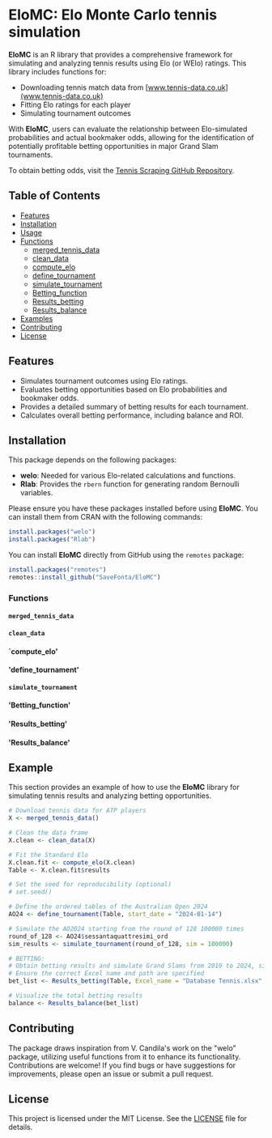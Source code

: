 # EloMC: Elo Monte Carlo tennis simulation 

**EloMC** is an R library that provides a comprehensive framework for simulating and analyzing tennis results using Elo (or WElo) ratings. This library includes functions for:

- Downloading tennis match data from [www.tennis-data.co.uk](www.tennis-data.co.uk)
- Fitting Elo ratings for each player
- Simulating tournament outcomes

With **EloMC**, users can evaluate the relationship between Elo-simulated probabilities and actual bookmaker odds, allowing for the identification of potentially profitable betting opportunities in major Grand Slam tournaments.

To obtain betting odds, visit the [Tennis Scraping GitHub Repository](https://github.com/SaveFonta/Tennis_odds_scraping).


## Table of Contents

- [Features](#features)
- [Installation](#installation)
- [Usage](#usage)
- [Functions](#functions)
  - [merged_tennis_data](#merged_tennis_data)
  - [clean_data](#clean_data)
  - [compute_elo](#compute_elo)
  - [define_tournament](#define_tournament)
  - [simulate_tournament](#simulate_tournament)
  - [Betting_function](#betting_function)
  - [Results_betting](#results_betting)
  - [Results_balance](#results_balance)
- [Examples](#example)
- [Contributing](#contributing)
- [License](#license)

## Features

- Simulates tournament outcomes using Elo ratings.
- Evaluates betting opportunities based on Elo probabilities and bookmaker odds.
- Provides a detailed summary of betting results for each tournament.
- Calculates overall betting performance, including balance and ROI.

## Installation

This package depends on the following packages:

- **welo**: Needed for various Elo-related calculations and functions.
- **Rlab**: Provides the `rbern` function for generating random Bernoulli variables.

Please ensure you have these packages installed before using **EloMC**. You can install them from CRAN with the following commands:

```r
install.packages("welo")
install.packages("Rlab")
```

You can install **EloMC** directly from GitHub using the `remotes` package:

```r
install.packages("remotes")
remotes::install_github("SaveFonta/EloMC")
```

### Functions

#### `merged_tennis_data`
#### `clean_data`
#### `compute_elo'
#### 'define_tournament'
#### `simulate_tournament`
#### 'Betting_function'
#### 'Results_betting'
#### 'Results_balance'

## Example
This section provides an example of how to use the **EloMC** library for simulating tennis results and analyzing betting opportunities.

```R
# Download tennis data for ATP players 
X <- merged_tennis_data()

# Clean the data frame
X.clean <- clean_data(X)

# Fit the Standard Elo
X.clean.fit <- compute_elo(X.clean)
Table <- X.clean.fit$results

# Set the seed for reproducibility (optional)
# set.seed()

# Define the ordered tables of the Australian Open 2024
AO24 <- define_tournament(Table, start_date = "2024-01-14")

# Simulate the AO2024 starting from the round of 128 100000 times
round_of_128 <- AO24$sessantaquattresimi_ord
sim_results <- simulate_tournament(round_of_128, sim = 100000)

# BETTING:
# Obtain betting results and simulate Grand Slams from 2019 to 2024, simulating 100000 times each tournament.
# Ensure the correct Excel name and path are specified
bet_list <- Results_betting(Table, Excel_name = "Database Tennis.xlsx", n = 100000)

# Visualize the total betting results 
balance <- Results_balance(bet_list)
```

## Contributing
The package draws inspiration from V. Candila's work on the "welo" package, utilizing useful functions from it to enhance its functionality. 
Contributions are welcome! If you find bugs or have suggestions for improvements, please open an issue or submit a pull request.

## License

This project is licensed under the MIT License. See the [LICENSE](LICENSE) file for details.



